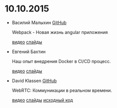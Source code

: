 # 10.10.2015

- Василий Малыхин [GitHub](https://github.com/malykhinvi)

  Webpack - Новая жизнь angular приложения

  [видео](http://www.youtube.com/watch?v=x9j_9weuDjU)
  [слайды](angular-webpack.pdf)

- Евгений Бахтин

  Наш опыт внедрения Docker в CI/CD процесс.

  [видео](http://www.youtube.com/watch?v=424xarM4lWE)
  [слайды](docker.pdf)

- David Klassen [GitHub](https://github.com/DavidKlassen)

  WebRTC: Коммуникации в реальном времени.

  [видео](http://www.youtube.com/watch?v=zV5BmtS0okU)
  [слайды](web-rtc.pdf)
  [исходный код](https://github.com/DavidKlassen/webrtc-demos)
